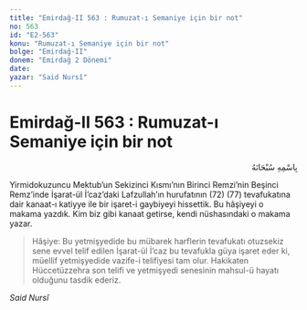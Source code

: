 ```yaml
---
title: "Emirdağ-II 563 : Rumuzat-ı Semaniye için bir not"
no: 563
id: "E2-563"
konu: "Rumuzat-ı Semaniye için bir not"
bolge: "Emirdağ-II"
donem: "Emirdağ 2 Dönemi"
date: 
yazar: "Said Nursî"
---
```


# Emirdağ-II 563 : Rumuzat-ı Semaniye için bir not

<p class="arabic" dir="rtl" title="Meal: “Her türlü noksan sıfatlardan yüce olan Allah’ın adıyla.”">بِاسْمِهِ سُبْحَانَهُ</p>

Yirmidokuzuncu Mektub’un Sekizinci Kısmı’nın Birinci Remzi’nin Beşinci Remz’inde İşarat-ül İ’caz’daki Lafzullah’ın hurufatının (72) (77) tevafukatına dair kanaat-ı katiyye ile bir işaret-i gaybiyeyi hissettik. Bu hâşiyeyi o makama yazdık. Kim biz gibi kanaat getirse, kendi nüshasındaki o makama yazar.

> Hâşiye: Bu yetmişyedide bu mübarek harflerin tevafukatı otuzsekiz sene evvel telif edilen İşarat-ül İ’caz bu tevafukla güya işaret eder ki, müellif yetmişyedide vazife-i telifiyesi tam olur. Hakikaten Hüccetüzzehra son telifi ve yetmişyedi senesinin mahsul-ü hayatı olduğunu tasdik ederiz.

*Said Nursî*
